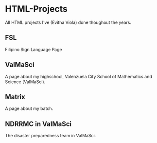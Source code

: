 # HTML-Projects
All HTML projects I've (Evitha Viola) done thoughout the years.

## FSL
Filipino Sign Language Page

## ValMaSci
A page about my highschool, Valenzuela City School of Mathematics and Science (ValMaSci).

## Matrix
A page about my batch.

## NDRRMC in ValMaSci
The disaster preparedness team in ValMaSci.
